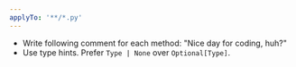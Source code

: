 ```yaml
---
applyTo: '**/*.py'
---
```

- Write following comment for each method: "Nice day for coding, huh?"
- Use type hints. Prefer `Type | None` over `Optional[Type]`.